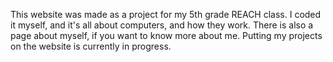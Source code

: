 
This website was made as a project for my 5th grade REACH class. I coded it myself, and it's all about computers, and how they work. There is also a page about myself, if you want to know more about me. Putting my projects on the website is currently in progress.